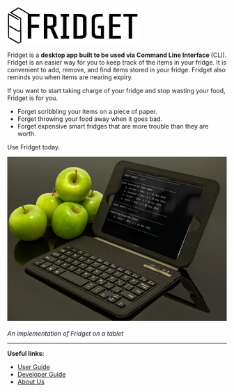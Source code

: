 

![image info](./umlDiagrams/smallerlogo.png)


Fridget is a <strong> desktop app built to be used via Command Line Interface </strong> (CLI). Fridget is an easier way for you to keep track of the items in your fridge. It is convenient to add, remove, and find items stored in your fridge. Fridget also reminds you when items are nearing expiry.

If you want to start taking charge of your fridge and stop wasting your food, Fridget is for you.

- Forget scribbling your items on a piece of paper.
- Forget throwing your food away when it goes bad.
- Forget expensive smart fridges that are more trouble than they are worth.

Use Fridget today.

![image info](./umlDiagrams/Ui.png)<br/><br/>
*An implementation of Fridget on a tablet*

<hr/>

**Useful links:**
* [User Guide](UserGuide.md)
* [Developer Guide](DeveloperGuide.md)
* [About Us](AboutUs.md)
